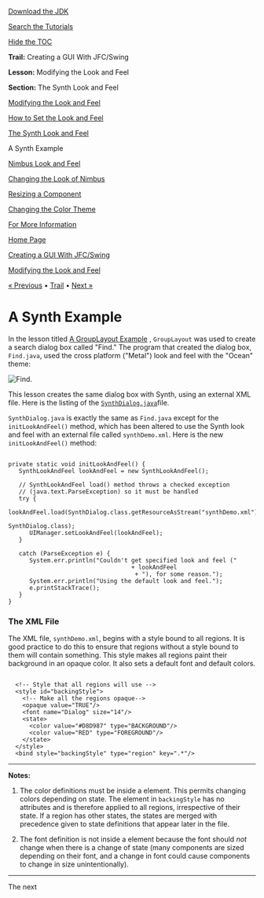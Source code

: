 [Download
the JDK](http://java.sun.com/javase/6/download.jsp)
  
[Search the
Tutorials](../../search.html)
  
[Hide the TOC](javascript:toggleLeft())

**Trail:** Creating a GUI With JFC/Swing
  
**Lesson:** Modifying the Look and Feel
  
**Section:** The Synth Look and Feel

[Modifying the Look and Feel](index.html)

[How to Set the Look and Feel](plaf.html)

[The Synth Look and Feel](synth.html)

A Synth Example

[Nimbus Look and Feel](nimbus.html)

[Changing the Look of Nimbus](custom.html)

[Resizing a Component](size.html)

[Changing the Color Theme](color.html)

[For More Information](info.html)

[Home Page](../../index.html)
>
[Creating a GUI With JFC/Swing](../index.html)
>
[Modifying the Look and Feel](index.html)

[« Previous](synth.html) • [Trail](../TOC.html) • [Next »](nimbus.html)

# A Synth Example

In the lesson titled
[A GroupLayout Example](../../uiswing/layout/groupExample.html) , `GroupLayout` was used to create a search dialog box called "Find."
The program that created the dialog box, `Find.java`, used the cross
platform ("Metal") look and feel with the "Ocean" theme:

![Find.](../../figures/uiswing/lookandfeel/FindWithOcean.gif)

This lesson creates the same dialog box with Synth, using an external XML file.
Here is the listing of the
[`SynthDialog.java`](../examples/lookandfeel/SynthDialogProject/src/lookandfeel/SynthDialog.java)file.

`SynthDialog.java` is exactly the same as `Find.java`
except for the `initLookAndFeel()` method, which has been altered
to use the Synth look and feel with an external file called
`synthDemo.xml`. Here is the new `initLookAndFeel()` method:

```

private static void initLookAndFeel() {
   SynthLookAndFeel lookAndFeel = new SynthLookAndFeel();
       
   // SynthLookAndFeel load() method throws a checked exception
   // (java.text.ParseException) so it must be handled
   try {
      lookAndFeel.load(SynthDialog.class.getResourceAsStream("synthDemo.xml"),
                                                               SynthDialog.class);
      UIManager.setLookAndFeel(lookAndFeel);
   } 
            
   catch (ParseException e) {
      System.err.println("Couldn't get specified look and feel ("
                                   + lookAndFeel
                                    + "), for some reason.");
      System.err.println("Using the default look and feel.");
      e.printStackTrace();
   }
}

```

### The XML File

The XML file, `synthDemo.xml`, begins with a style bound to all regions. It is good
practice to do this to ensure that regions without a style bound to them will contain something.
This style makes all regions paint their background in an opaque color.
It also sets a default font and default colors.

```

  <!-- Style that all regions will use -->
  <style id="backingStyle">
    <!-- Make all the regions opaque-->
    <opaque value="TRUE"/>
    <font name="Dialog" size="14"/>
    <state>
      <color value="#D8D987" type="BACKGROUND"/>
      <color value="RED" type="FOREGROUND"/>
    </state>
  </style>
  <bind style="backingStyle" type="region" key=".*"/>

```

---

**Notes:**

1. The color definitions must be inside a <state> element. This permits changing colors
depending on state. The <state> element in `backingStyle` has no attributes and
is therefore applied to all regions, irrespective of their state. If a region has other states,
the states are merged with precedence given to state definitions that appear later in the file.

2. The font definition is not inside a <state> element because the font should *not* change
when there is a change of state (many components are sized depending on their font, and a change in font
could cause components to change in size unintentionally).

---

The next <style> element defined is for the text field, which is painted using an image.

```

  <style id="textfield">
    <insets top="4" left="6" bottom="4" right="6"/>
    <state>
       <font name="Verdana" size="14"/>
       <color value="#D2DFF2" type="BACKGROUND"/>
       <color value="#000000" type="TEXT_FOREGROUND"/>
    </state>
    <imagePainter method="textFieldBorder" path="images/textfield.png"
                  sourceInsets="4 6 4 6" paintCenter="false"/>
  </style>
  <bind style="textfield" type="region" key="TextField"/>

```

---

**Notes:**

1. The font and color definitions override the definitions in `backingStyle`.

2. The `insets` and `sourceInsets` are given the same values, which is just
a coincidence because they are unrelated to each other.

3. The BACKGROUND color, #D2DFF2, is a pale blue—the same color as the background in the image,
`textfield.png`.

4. `paintCenter` is `false` so that you can see the background color.

---

The next <style> element is for buttons that are painted with different images,
depending on the button state. When the mouse passes over the button, its appearance changes. When it
is clicked (PRESSED) the image changes again.

```

 <style id="button">
  	<!-- Shift the text one pixel when pressed -->
    <property key="Button.textShiftOffset" type="integer" value="1"/>
    <!-- set size of buttons -->
    <insets top="15" left="20" bottom="15" right="20"/>
    <state>
      <imagePainter method="buttonBackground" path="images/button.png"
                           sourceInsets="10 10 10 10" />
      <font name="Dialog" size="16"/>
      <color type="TEXT_FOREGROUND" value="#FFFFFF"/>
    </state>
              
    <state value="PRESSED"> 
      <imagePainter method="buttonBackground"
          path="images/button_press.png"
                   sourceInsets="10 10 10 10" />
    </state>
            
    <state value="MOUSE_OVER">    
      <imagePainter method="buttonBackground"
          path="images/button_over.png"
                 sourceInsets="10 10 10 10" />
    </state>
  </style>
  <bind style="button" type="region" key="Button"/>

```

---

**Notes:**

1. The font and color definitions inside the <state> element without attributes apply
to all button states. This is because the definitions of all states that apply (and the <state> element
without attributes is one of these) will merge and there are no
other font and color definitions that might take precedence.

2. The `sourceInsets` values are large enough that the curved corners of the button
image will not be stretched.

3. The order of the `PRESSED` and `MOUSE_OVER` states is important. Since the mouse will
always be over the button when it is pressed, both states will apply to a pressed button and the first state
defined (`PRESSED`) will apply. When the mouse is over the button but it is not pressed, only the
`MOUSE_OVER` state applies. If the order of the `PRESSED` and `MOUSE_OVER` states
is reversed, the `PRESSED` state image will never be used.

---

The next <style> element is for checkboxes that are painted with different icons,
depending on the checkbox state.

```

  <style id="checkbox">
    <imageIcon id="check_off" path="images/checkbox_off.png"/>
    <imageIcon id="check_on" path="images/checkbox_on.png"/>
    <property key="CheckBox.icon" value="check_off"/>
    <state value="SELECTED">   
      <property key="CheckBox.icon" value="check_on"/>
    </state>
  </style>
  <bind style="checkbox" type="region" key="Checkbox"/>	 

```

---

**Notes:**

1. You must use the <imageIcon> element to define any icons to be used.

2. The <insets> element and the `sourceInsets` attribute are not used with icons
because they are rendered in their fixed size and are not stretched.

3. The icon used to render the checkbox is the icon named in the `CheckBox.icon` property.
(see
[`javax/swing/plaf/synth/doc-files/componentProperties.html`](http://download.oracle.com/javase/7/docs/api/javax/swing/plaf/synth/doc-files/componentProperties.html)), which is the icon with id="check\_off" unless the checkbox state is `SELECTED`.

---

The `synthDemo.xml` file is constructed of the styles presented above, wrapped in
<synth></synth> tags. You can open the completed file by clicking
[`synthDemo.xml`](../examples/lookandfeel/SynthDialogProject/src/lookandfeel/synthDemo.xml).

---

**Try this:** 
Click the Launch button to run the SynthDialog example using
[Java™ Web Start](http://java.sun.com/products/javawebstart/index.jsp) ([download JDK 6](http://java.sun.com/javase/downloads/index.jsp)).
Alternatively, to compile and run the example yourself,
consult the
[example index](../examples/lookandfeel/index.html#SynthDialog).

[![Launches the SynthDialog example](../../images/jws-launch-button.png)](http://download.oracle.com/javase/tutorialJWS/uiswing/lookandfeel/ex6/SynthDialog.jnlp)


---

[« Previous](synth.html)
•
[Trail](../TOC.html)
•
[Next »](nimbus.html)

---

Problems with the examples? Try [Compiling and Running
the Examples: FAQs](../../information/run-examples.html).
  
Complaints? Compliments? Suggestions? [Give
us your feedback](http://download.oracle.com/javase/feedback.html).

Your use of this page and all the material on pages under "The Java Tutorials" banner,
and all the material on pages under "The Java Tutorials" banner is subject to the [Java SE Tutorial Copyright
and License](../../information/license.html).
Additionally, any example code contained in any of these Java
Tutorials pages is licensed under the
[Code
Sample License](http://developers.sun.com/license/berkeley_license.html).

|  |  |  |  |  |
| --- | --- | --- | --- | --- |
| |  |  | | --- | --- | | duke image | Oracle logo | | [About Oracle](http://www.oracle.com/us/corporate/index.html) | [Oracle Technology Network](http://www.oracle.com/technology/index.html) | [Terms of Service](https://www.samplecode.oracle.com/servlets/CompulsoryClickThrough?type=TermsOfService) | Copyright © 1995, 2011 Oracle and/or its affiliates. All rights reserved. |

**Previous page:** The Synth Look and Feel
  
**Next page:** Nimbus Look and Feel




A browser with JavaScript enabled is required for this page to operate properly.